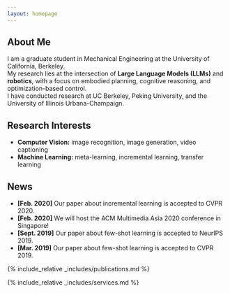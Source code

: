 ```yaml
---
layout: homepage
---
```


## About Me

I am a graduate student in Mechanical Engineering at the University of California, Berkeley.  
My research lies at the intersection of **Large Language Models (LLMs)** and **robotics**, with a focus on embodied planning, cognitive reasoning, and optimization-based control.  
I have conducted research at UC Berkeley, Peking University, and the University of Illinois Urbana-Champaign.


## Research Interests

- **Computer Vision:** image recognition, image generation, video captioning
- **Machine Learning:** meta-learning, incremental learning, transfer learning

## News

- **[Feb. 2020]** Our paper about incremental learning is accepted to CVPR 2020.
- **[Feb. 2020]** We will host the ACM Multimedia Asia 2020 conference in Singapore!
- **[Sept. 2019]** Our paper about few-shot learning is accepted to NeurIPS 2019.
- **[Mar. 2019]** Our paper about few-shot learning is accepted to CVPR 2019.

{% include_relative _includes/publications.md %}

{% include_relative _includes/services.md %}
